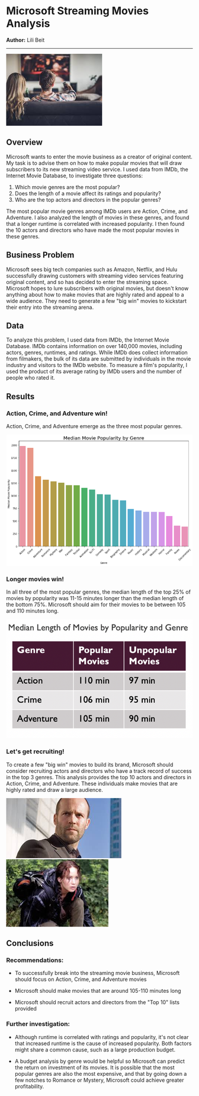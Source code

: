 # Microsoft Streaming Movies Analysis

**Author:** Lili Beit
***

![picture of couple watching TV](images/movie_viewers.jpeg)

## Overview

Microsoft wants to enter the movie business as a creator of original content.  My task is to advise them on how to make popular movies that will draw subscribers to its new streaming video service.  I used data from IMDb, the Internet Movie Database, to investigate three questions:

1. Which movie genres are the most popular?
2. Does the length of a movie affect its ratings and popularity?
3. Who are the top actors and directors in the popular genres?

The most popular movie genres among IMDb users are Action, Crime, and Adventure.  I also analyzed the length of movies in these genres, and found that a longer runtime is correlated with increased popularity.  I then found the 10 actors and directors who have made the most popular movies in these genres.  

## Business Problem

Microsoft sees big tech companies such as Amazon, Netflix, and Hulu successfully drawing customers with streaming video services featuring original content, and so has decided to enter the streaming space.  Microsoft hopes to lure subscribers with original movies, but doesn't know anything about how to make movies that are highly rated and appeal to a wide audience.  They need to generate a few "big win" movies to kickstart their entry into the streaming arena.

## Data

To analyze this problem, I used data from IMDb, the Internet Movie Database.  IMDb contains information on over 140,000 movies, including actors, genres, runtimes, and ratings.  While IMDb does collect information from filmakers, the bulk of its data are submitted by individuals in the movie industry and visitors to the IMDb website.  To measure a film's popularity, I used the product of its average rating by IMDb users and the number of people who rated it.

## Results

### Action, Crime, and Adventure win!

Action, Crime, and Adventure emerge as the three most popular genres.  

![bar graph ranking movie genres by popularity](images/median-pop-by-genre.png)

### Longer movies win!

In all three of the most popular genres, the median length of the top 25% of movies by popularity was 11-15 minutes longer than the median length of the bottom 75%.  Microsoft should aim for their movies to be between 105 and 110 minutes long.

![Chart showing median runtimes for popular and unpopular movies.  For popular movies, runtimes are 110, 106, and 105 minutes long for Action, Crime, and Adventure movies respectively.  For unpopular movies in the same genres, runtimes are 97, 95, and 90 minutes.](images/runtime-chart.png)

### Let's get recruiting!

To create a few "big win" movies to build its brand, Microsoft should consider recruiting actors and directors who have a track record of success in the top 3 genres.  This analysis provides the top 10 actors and directors in Action, Crime, and Adventure.  These individuals make movies that are highly rated and draw a large audience.

![picture of Jason Statham](images/statham.jpeg) ![picture of Jennifer Lawrence](images/lawrence.jpeg)

## Conclusions

### Recommendations:

- To successfully break into the streaming movie business, Microsoft should focus on Action, Crime, and Adventure movies

- Microsoft should make movies that are around 105-110 minutes long

- Microsoft should recruit actors and directors from the "Top 10" lists provided

### Further investigation:

-  Although runtime is correlated with ratings and popularity, it's not clear that increased runtime is the cause of increased popularity.  Both factors might share a common cause, such as a large production budget.

- A budget analysis by genre would be helpful so Microsoft can predict the return on investment of its movies.  It is possible that the most popular genres are also the most expensive, and that by going down a few notches to Romance or Mystery, Microsoft could achieve greater profitability.

